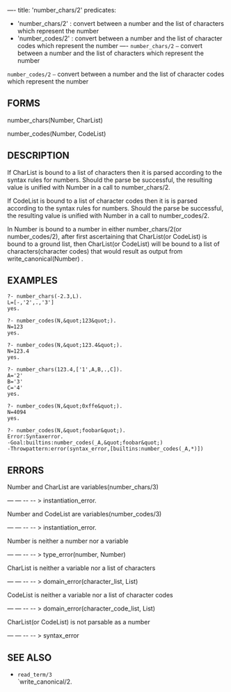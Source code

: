 —-
title: 'number_chars/2'
predicates:
 - 'number_chars/2' : convert between a number and the list of characters which represent the number
 - 'number_codes/2' : convert between a number and the list of character codes which represent the number
—-
`number_chars/2` `—` convert between a number and the list of characters which represent the number

`number_codes/2` `—` convert between a number and the list of character codes which represent the number


## FORMS

number_chars(Number, CharList)

number_codes(Number, CodeList)


## DESCRIPTION

If CharList is bound to a list of characters then it is parsed according to the syntax rules for numbers. Should the parse be successful, the resulting value is unified with Number in a call to number_chars/2.

If CodeList is bound to a list of character codes then it is is parsed according to the syntax rules for numbers. Should the parse be successful, the resulting value is unified with Number in a call to number_codes/2.

In Number is bound to a number in either number_chars/2(or number_codes/2), after first ascertaining that CharList(or CodeList) is bound to a ground list, then CharList(or CodeList) will be bound to a list of characters(character codes) that would result as output from write_canonical(Number) .


## EXAMPLES

```
?- number_chars(-2.3,L).
L=[-,'2',.,'3']
yes.
```

```
?- number_codes(N,&quot;123&quot;).
N=123
yes.
```

```
?- number_codes(N,&quot;123.4&quot;).
N=123.4
yes.
```

```
?- number_chars(123.4,['1',A,B,.,C]).
A='2'
B='3'
C='4'
yes.
```

```
?- number_codes(N,&quot;0xffe&quot;).
N=4094
yes.
```

```
?- number_codes(N,&quot;foobar&quot;).
Error:Syntaxerror.
-Goal:builtins:number_codes(_A,&quot;foobar&quot;)
-Throwpattern:error(syntax_error,[builtins:number_codes(_A,*)])
```

## ERRORS

Number and CharList are variables(number_chars/3)

— — -- -- &gt; instantiation_error.

Number and CodeList are variables(number_codes/3)

— — -- -- &gt; instantiation_error.

Number is neither a number nor a variable

— — -- -- &gt; type_error(number, Number)

CharList is neither a variable nor a list of characters

— — -- -- &gt; domain_error(character_list, List)

CodeList is neither a variable nor a list of character codes

— — -- -- &gt; domain_error(character_code_list, List)

CharList(or CodeList) is not parsable as a number

— — -- -- &gt; syntax_error


## SEE ALSO

- `read_term/3`  
`write_canonical/2.
